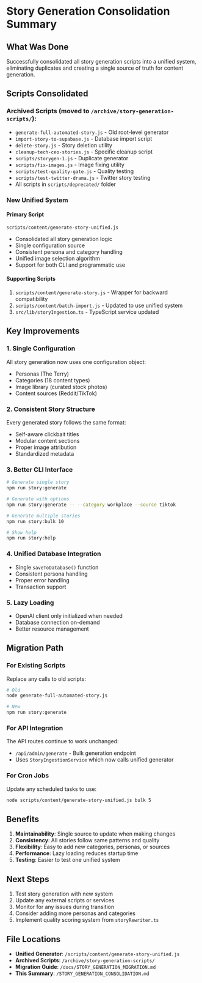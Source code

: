 # Story Generation Consolidation Summary

## What Was Done

Successfully consolidated all story generation scripts into a unified system, eliminating duplicates and creating a single source of truth for content generation.

## Scripts Consolidated

### Archived Scripts (moved to `/archive/story-generation-scripts/`):
- `generate-full-automated-story.js` - Old root-level generator
- `import-story-to-supabase.js` - Database import script
- `delete-story.js` - Story deletion utility
- `cleanup-tech-ceo-stories.js` - Specific cleanup script
- `scripts/storygen-1.js` - Duplicate generator
- `scripts/fix-images.js` - Image fixing utility
- `scripts/test-quality-gate.js` - Quality testing
- `scripts/test-twitter-drama.js` - Twitter story testing
- All scripts in `scripts/deprecated/` folder

### New Unified System

#### Primary Script
`scripts/content/generate-story-unified.js`
- Consolidated all story generation logic
- Single configuration source
- Consistent persona and category handling
- Unified image selection algorithm
- Support for both CLI and programmatic use

#### Supporting Scripts
1. `scripts/content/generate-story.js` - Wrapper for backward compatibility
2. `scripts/content/batch-import.js` - Updated to use unified system
3. `src/lib/storyIngestion.ts` - TypeScript service updated

## Key Improvements

### 1. Single Configuration
All story generation now uses one configuration object:
- Personas (The Terry)
- Categories (18 content types)
- Image library (curated stock photos)
- Content sources (Reddit/TikTok)

### 2. Consistent Story Structure
Every generated story follows the same format:
- Self-aware clickbait titles
- Modular content sections
- Proper image attribution
- Standardized metadata

### 3. Better CLI Interface
```bash
# Generate single story
npm run story:generate

# Generate with options
npm run story:generate -- --category workplace --source tiktok

# Generate multiple stories
npm run story:bulk 10

# Show help
npm run story:help
```

### 4. Unified Database Integration
- Single `saveToDatabase()` function
- Consistent persona handling
- Proper error handling
- Transaction support

### 5. Lazy Loading
- OpenAI client only initialized when needed
- Database connection on-demand
- Better resource management

## Migration Path

### For Existing Scripts
Replace any calls to old scripts:
```bash
# Old
node generate-full-automated-story.js

# New
npm run story:generate
```

### For API Integration
The API routes continue to work unchanged:
- `/api/admin/generate` - Bulk generation endpoint
- Uses `StoryIngestionService` which now calls unified generator

### For Cron Jobs
Update any scheduled tasks to use:
```bash
node scripts/content/generate-story-unified.js bulk 5
```

## Benefits

1. **Maintainability**: Single source to update when making changes
2. **Consistency**: All stories follow same patterns and quality
3. **Flexibility**: Easy to add new categories, personas, or sources
4. **Performance**: Lazy loading reduces startup time
5. **Testing**: Easier to test one unified system

## Next Steps

1. Test story generation with new system
2. Update any external scripts or services
3. Monitor for any issues during transition
4. Consider adding more personas and categories
5. Implement quality scoring system from `storyRewriter.ts`

## File Locations

- **Unified Generator**: `/scripts/content/generate-story-unified.js`
- **Archived Scripts**: `/archive/story-generation-scripts/`
- **Migration Guide**: `/docs/STORY_GENERATION_MIGRATION.md`
- **This Summary**: `/STORY_GENERATION_CONSOLIDATION.md`